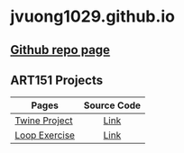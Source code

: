 # jvuong1029.github.io
## [Github repo page](https://github.com/jvuong1029/jvuong1029.github.io)

## ART151 Projects
| Pages                                                                                                |                                     Source Code                                     |
| ---------------------------------------------------------------------------------------------------- | :---------------------------------------------------------------------------------: |
| [Twine Project](https://jvuong1029.github.io/TwineProject/An%20Adventure%20Into%20The%20Forest.html) | [Link](https://github.com/jvuong1029/jvuong1029.github.io/tree/master/TwineProject) |
| [Loop Exercise](https://jvuong1029.github.io/LoopExercise)                                           | [Link](https://github.com/jvuong1029/jvuong1029.github.io/tree/master/LoopExercise) |
